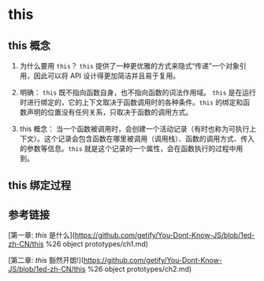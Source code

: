 # this

## this 概念

1. 为什么要用 `this`？
   `this` 提供了一种更优雅的方式来隐式“传递”一个对象引用，因此可以将 API 设计得更加简洁并且易于复用。

2. 明确：
   `this` 既不指向函数自身，也不指向函数的词法作用域。
   `this` 是在运行时进行绑定的，它的上下文取决于函数调用时的各种条件。`this` 的绑定和函数声明的位置没有任何关系，只取决于函数的调用方式。

3. this 概念：
   当一个函数被调用时，会创建一个活动记录（有时也称为可执行上下文）。这个记录会包含函数在哪里被调用（调用栈）、函数的调用方式、传入的参数等信息。`this` 就是这个记录的一个属性，会在函数执行的过程中用到。



## this 绑定过程























## 参考链接

[第一章: *this* 是什么](https://github.com/getify/You-Dont-Know-JS/blob/1ed-zh-CN/this %26 object prototypes/ch1.md)

[第二章: *this* 豁然开朗!](https://github.com/getify/You-Dont-Know-JS/blob/1ed-zh-CN/this %26 object prototypes/ch2.md)

